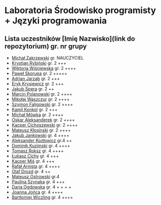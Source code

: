 # Laboratoria Środowisko programisty + Języki programowania

## Lista uczestników \[Imię Nazwisko\]\(link do repozytorium\) gr. nr grupy

- [Michał Zakrzewski](https://github.com/ZakrzewskiM30/SPJP/) gr. NAUCZYCIEL
- [Krystian Rybiński](https://github.com/rybinskik/clanguage.git) gr. 2 +++
- [Wiktoria Wiśniewska](https://github.com/wiqtoriaw/laboratoria) gr. 2 ++++
- [Paweł Skorupa](https://github.com/skorupap/SPJP-1) gr. 2 +++++
- [Adrian Jarząb](https://github.com/Kodii1/Nazwa.git) gr. 2 +++
- [Eryk Krysiewicz](https://github.com/erykexd/laboratoria.git) gr. 2 +++
- [Jakub Spera](https://github.com/SperaJakub/cwiczenia) gr. 2 ++
- [Marcin Polanowski](https://github.com/marcinpolanowski/SPJP) gr. 2 ++++
- [Mikołaj Waszczur](https://github.com/mwaszczur/SPJP/) gr. 2 ++++
- [Szymon Faligowski](https://github.com/SzymonFaligowskiUG/StudiaINFLab) gr. 2 ++++
- [Kamil Konkol](https://github.com/kkonkol/Laboratoria/) gr. 2 +++
- [Michał Mówka](https://github.com/beobeb/UG) gr. 2 ++++
- [Oskar Aleksanderek](https://github.com/oaleksanderek/) gr. 2 ++++
- [Kacper Cichoszewski](https://github.com/kcichoszewski444/ug) gr. 2 ++++
- [Mateusz Kłosinski](https://github.com/mklosinski1/mklosinski/) gr. 2 ++++
- [Jakub Jankowski](https://github.com/qn3k/Cwiczenia) gr. 4 ++++
- [Aleksander Kozłowicz](https://github.com/Aleks277/newproject) gr.4 ++
- [Dominik Kuzimski](https://github.com/dkuzimski/SPJP) gr. 4 ++++
- [Tomasz Roksz](https://github.com/tomaszroksz/SPJP) gr. 4 ++++
- [Łukasz Cichy](https://github.com/lcichy16/Laboratorium) gr. 4 +++
- [Kacper Miś](https://github.com/misk2) gr. 4 +++
- [Rafał Arnista](https://github.com/rarnista22/UG_lab.git) gr. 4 ++++
- [Olaf Drozd](https://github.com/Olaf1522/studiaLab.git) gr. 4 ++
- [Mateusz Ostrowski](https://github.com/Matost99/Informatyka.git) gr.4
- [Paulina Szynaka](https://github.com/paulina9876/SPJP) gr. 4 +++
- [Daria Ogdowska](https://github.com/DariaOgd/UG_SPJP) gr. 4 + + + +
- [Joanna Jońca](https://github.com/jjonca/SPJP) gr. 4 ++++
- [Bartłomiej Wiczling](https://github.com/BWiczling/Bart-omiej-Wiczling.git) gr. 4 ++++
